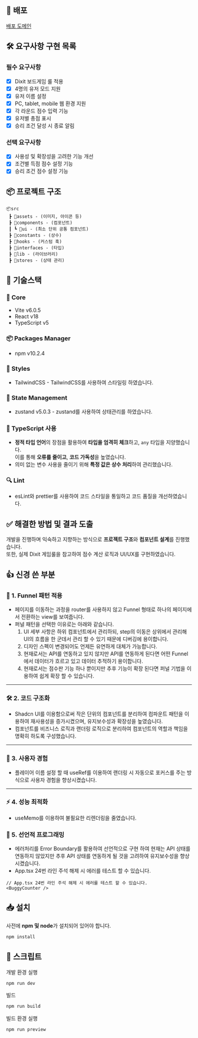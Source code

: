 ## 🛜 배포

<a href="https://dixit-tan.vercel.app/" target="_blank">배포 도메인</a>

## 🛠 요구사항 구현 목록

### 필수 요구사항

- [x] Dixit 보드게임 룰 적용
- [x] 4명의 유저 모드 지원
- [x] 유저 이름 설정
- [x] PC, tablet, mobile 웹 환경 지원
- [x] 각 라운드 점수 입력 기능
- [x] 유저별 총점 표시
- [x] 승리 조건 달성 시 종료 알림

### 선택 요구사항

- [x] 사용성 및 확장성을 고려한 기능 개선
- [x] 조건별 득점 점수 설정 기능
- [x] 승리 조건 점수 설정 기능

## 📦 프로젝트 구조

```
📦src
 ┣ 📂assets - (이미지, 아이콘 등)
 ┣ 📂components - (컴포넌트)
 ┃ ┗ 📂ui - (최소 단위 공통 컴포넌트)
 ┣ 📂constants - (상수)
 ┣ 📂hooks - (커스텀 훅)
 ┣ 📂interfaces - (타입)
 ┣ 📂lib - (라이브러리)
 ┣ 📂stores - (상태 관리)
```

## 📒 기술스택

### 🔧 Core

- Vite v6.0.5
- React v18
- TypeScript v5

### 📦 Packages Manager

- npm v10.2.4

### 🎨 Styles

- TailwindCSS - TailwindCSS를 사용하여 스타일링 하였습니다.

### 🔄 State Management

- zustand v5.0.3 - zustand를 사용하여 상태관리를 하였습니다.

### 📘 TypeScript 사용

- **정적 타입 언어**의 장점을 활용하여 **타입을 엄격히 체크**하고, `any` 타입을 지양했습니다.  
  이를 통해 **오류를 줄이고**, **코드 가독성**을 높였습니다.
- 의미 없는 변수 사용을 줄이기 위해 **특정 값은 상수 처리**하여 관리했습니다.

### 🔍 Lint

- esLint와 prettier를 사용하여 코드 스타일을 통일하고 코드 품질을 개선하였습니다.

## ✅ 해결한 방법 및 결과 도출

개발을 진행하며 익숙하고 지향하는 방식으로 **프로젝트 구조**와 **컴포넌트 설계**를 진행했습니다.  
또한, 실제 Dixit 게임룰을 참고하여 점수 계산 로직과 UI/UX를 구현하였습니다.

## 👍 신경 쓴 부분

### 🚀 1. Funnel 패턴 적용

- 페이지를 이동하는 과정을 router를 사용하지 않고 Funnel 형태로 하나의 페이지에서 전환하는 view를 보여줍니다.
- 퍼널 패턴을 선택한 이유로는 아래와 같습니다.
  1. UI 세부 사항은 하위 컴포넌트에서 관리하되, step의 이동은 상위에서 관리해 UI의 흐름을 한 군데서 관리 할 수 있기 때문에 디버깅에 용이합니다.
  2. 디자인 스펙이 변경되어도 언제든 유연하게 대체가 가능합니다.
  3. 현재로서는 API를 연동하고 있지 않지만 API를 연동하게 된다면 어떤 Funnel에서 데이터가 흐르고 있고 데이터 추적하기 용이합니다.
  4. 현재로서는 점수판 기능 하나 뿐이지만 추후 기능이 확장 된다면 퍼널 기법을 이용하여 쉽게 확장 할 수 있습니다.

---

### 🛠 2. 코드 구조화

- Shadcn UI를 이용함으로써 작은 단위의 컴포넌트를 분리하여 컴파운트 패턴을 이용하여 재사용성을 증가시켰으며, 유지보수성과 확장성을 높였습니다.
- 컴포넌트를 비즈니스 로직과 랜더링 로직으로 분리하여 컴포넌트의 역할과 책임을 명확히 하도록 구성했습니다.

---

### 👥 3. **사용자 경험**

- 플레이어 이름 설정 할 때 useRef를 이용하여 랜더링 시 자동으로 포커스를 주는 방식으로 사용자 경험을 향상시켰습니다.

---

### ⚡ 4. **성능 최적화**

- useMemo를 이용하여 불필요한 리렌더링을 줄였습니다.

### 🎯 5. 선언적 프로그래밍

- 에러처리를 Error Boundary를 활용하여 선언적으로 구현 하여 현재는 API 상태를 연동하지 않았지만 추후 API 상태를 연동하게 될 것을 고려하여 유지보수성을 향상시켰습니다.
- App.tsx 24번 라인 주석 해제 시 에러를 테스트 할 수 있습니다.

```tsx
// App.tsx 24번 라인 주석 해제 시 에러를 테스트 할 수 있습니다.
<BuggyCounter />
```

## 📥 설치

사전에 **npm 및 node**가 설치되어 있어야 합니다.

```bash
npm install
```

## 🚀 스크립트

개발 환경 실행

```bash
npm run dev
```

빌드

```bash
npm run build
```

빌드 환경 실행

```bash
npm run preview
```
